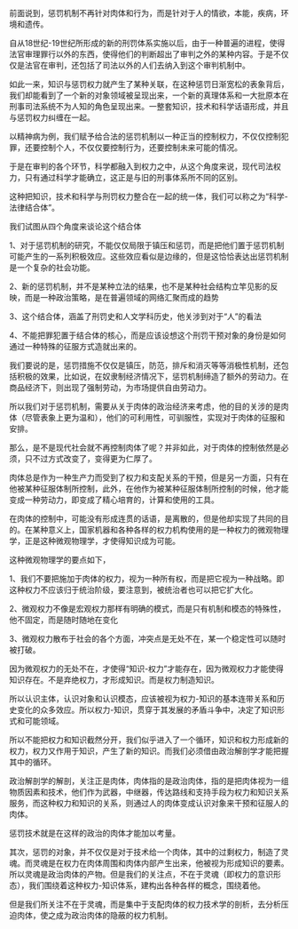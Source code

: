 <p data-pid="6u9uQdLz">前面说到，惩罚机制不再针对肉体和行为，而是针对于人的情欲，本能，疾病，环境和遗传。</p><p data-pid="brUJH2Z1">自从18世纪-19世纪所形成的新的刑罚体系实施以后，由于一种普遍的进程，使得法官审理罪行以外的东西，使得他们的判断超出了审判之外的某种内容。于是不仅仅是法官在审判，还包括了司法以外的人们去纳入到这个审判机制中。</p><p data-pid="KS7J3bKH">如此一来，知识与惩罚权力就产生了某种关联，在这种惩罚日渐宽松的表象背后，我们却能看到了一个新的对象领域被呈现出来，一个新的真理体系和一大批原本在刑事司法系统不为人知的角色呈现出来。一整套知识，技术和科学话语形成，并且与惩罚权力纠缠在一起。</p><p data-pid="IXpjVw64">以精神病为例，我们赋予给合法的惩罚机制以一种正当的控制权力，不仅仅控制犯罪，还要控制个人，不仅仅要控制行为，还要控制未来可能的情况。</p><p data-pid="bzgv_HrQ">于是在审判的各个环节，科学都融入到权力之中，从这个角度来说，现代司法权力，只有通过科学才能确立，这正是与旧的刑事体系所不同的区别。</p><p data-pid="OvfLod8k">这种把知识，技术和科学与刑罚权力整合在一起的统一体，我们可以称之为“科学-法律结合体”。</p><p data-pid="ZFgU00r2">我们试图从四个角度来谈论这个结合体</p><p data-pid="rImhi86B">1、对于惩罚机制的研究，不能仅仅局限于镇压和惩罚，而是把他们置于惩罚机制可能产生的一系列积极效应。这些效应看似是边缘的，但是这恰恰表达出惩罚机制是一个复杂的社会功能。</p><p data-pid="zRzJYDcy">2、新的惩罚机制，并不是某种立法的结果，也不是某种社会结构立竿见影的反映，而是一种政治策略，是在普遍领域的网络汇聚而成的趋势</p><p data-pid="BR4AJawg">3、这个结合体，涵盖了刑罚史和人文学科历史，他关涉到对于“人”的看法</p><p data-pid="PabkKl0w">4、不能把罪犯置于结合体的核心，而是应该设想这个刑罚干预对象的身份是如何通过一种特殊的征服方式造就出来的。</p><p data-pid="O1FiiN2t">我们要说的是，惩罚措施不仅仅是镇压，防范，排斥和消灭等等消极性机制，还包括积极的效果，比如说，在奴隶制经济情况下，惩罚机制缔造了额外的劳动力。在商品经济下，则出现了强制劳动，为市场提供自由劳动力。</p><p data-pid="IHoc3uvl">所以我们对于惩罚机制，需要从关于肉体的政治经济来考虑，他的目的关涉的是肉体（尽管表象上更为温和），他们的可利用性，可驯服性，实现对于肉体的征服和安排。</p><p data-pid="sjR48KN_">那么，是不是现代社会就不再控制肉体了呢？并非如此，对于肉体的控制依然是必须，只不过方式改变了，变得更为仁厚了。</p><p data-pid="Ld7a1W5I">肉体总是作为一种生产力而受到了权力和支配关系的干预，但是另一方面，只有在他被某种征服体制所控制，此外，在他作为被某种征服体制所控制的时候，他才能变成一种劳动力，即变成了精心培育的，计算和使用的工具。</p><p data-pid="FvQbTDWY">在肉体的控制中，可能没有形成连贯的话语，是离散的，但是他却实现了共同的目的。在某种意义上，国家机器和各种各样的权力机构使用的是一种权力的微观物理学，正是这种微观物理学，才使得知识成为可能。</p><p data-pid="MDs7CBps">这种微观物理学的要点如下，</p><p data-pid="A-7lzd44">1、我们不要把施加于肉体的权力，视为一种所有权，而是把它视为一种战略。即这种权力不应该归于统治阶级，要注意到，被统治者也可以把它扩大化。</p><p data-pid="Fj90dOY7">2、微观权力不像是宏观权力那样有明确的模式，而是只有机制和模态的特殊性，他不固定，而是随时随地在变化</p><p data-pid="4nQUjNnH">3、微观权力散布于社会的各个方面，冲突点是无处不在，某一个稳定性可以随时被打破。</p><p data-pid="GsbOIffB">因为微观权力的无处不在，才使得“知识-权力”才能存在，因为微观权力才能使得知识存在。不是弃绝权力，才形成知识。而是权力制造知识。</p><p data-pid="Nv260wKI">所以认识主体，认识对象和认识模态，应该被视为权力-知识的基本连带关系和历史变化的众多效应。所以权力-知识，贯穿于其发展的矛盾斗争中，决定了知识形式和可能领域。</p><p data-pid="daelRuN5">所以不能把权力和知识截然分开，我们似乎进入了一个循环，知识和权力形成新的权力，权力又作用于知识，产生了新的知识。而我们必须借由政治解剖学才能把握其中的循环。</p><p data-pid="LUOvryIx">政治解剖学的解剖，关注正是肉体，肉体指的是政治肉体，指的是把肉体视为一组物质因素和技术，他们作为武器，中继器，传达路线和支持手段为权力和知识关系服务，而这种权力和知识的关系，则通过人的肉体变成认识对象来干预和征服人的肉体。</p><p data-pid="AIs621P1">惩罚技术就是在这样的政治的肉体才能加以考量。</p><p data-pid="M2SJMTOw">其次，惩罚的对象，并不仅仅是对于技术给一个肉体，其中的过剩权力，制造了灵魂。而灵魂是在权力在肉体周围和肉体内部产生出来，他被视为形成知识的要素。所以灵魂是政治肉体的产物。但是我们的关注点，不在于灵魂（即权力的意识形态），我们围绕着这种权力-知识体系，建构出各种各样的概念，围绕着他。</p><p data-pid="DEe8xR-l">但是我们所关注不在于灵魂，而是集中于支配肉体的权力技术学的剖析，去分析压迫肉体，使之成为政治肉体的隐蔽的权力机制。</p><p></p>